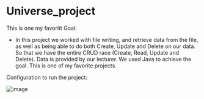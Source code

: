 # Universe_project
This is one my favoritt
Goal: 

 - In this project we worked with file writing, and retrieve data from the file, as well as being able to do both Create, Update and Delete on our data. So that we have the entire    CRUD race (Create, Read, Update and Delete). Data is provided by our lecturer. We used Java to achieve the goal. This is one of my favorite projects.


Configuration to run the project: 

![image](https://user-images.githubusercontent.com/90834593/135545590-10465e0a-79d3-444a-8b57-cec4d045d53a.png)

